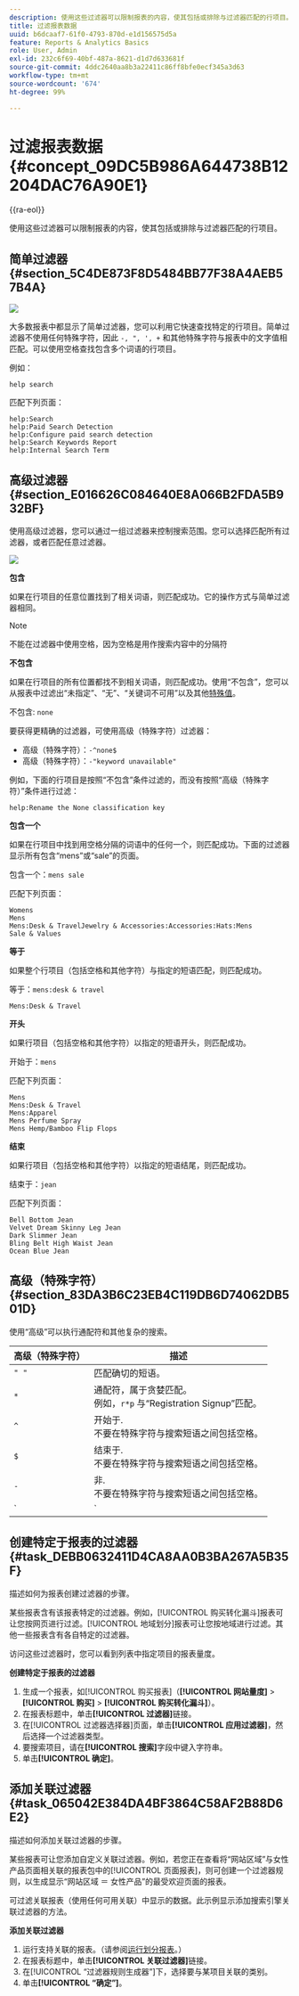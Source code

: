 ```yaml
---
description: 使用这些过滤器可以限制报表的内容，使其包括或排除与过滤器匹配的行项目。
title: 过滤报表数据
uuid: b6dcaaf7-61f0-4793-870d-e1d156575d5a
feature: Reports & Analytics Basics
role: User, Admin
exl-id: 232c6f69-40bf-487a-8621-d1d7d633681f
source-git-commit: 4ddc2640aa8b3a22411c86ff8bfe0ecf345a3d63
workflow-type: tm+mt
source-wordcount: '674'
ht-degree: 99%

---
```


# 过滤报表数据 {#concept_09DC5B986A644738B12204DAC76A90E1}

{{ra-eol}}

使用这些过滤器可以限制报表的内容，使其包括或排除与过滤器匹配的行项目。

## 简单过滤器 {#section_5C4DE873F8D5484BB77F38A4AEB57B4A}

![](assets/filter.png)

大多数报表中都显示了简单过滤器，您可以利用它快速查找特定的行项目。简单过滤器不使用任何特殊字符，因此 `-, ", ', +` 和其他特殊字符与报表中的文字值相匹配。可以使用空格查找包含多个词语的行项目。

例如：

```
help search
```

匹配下列页面：

```
help:Search
help:Paid Search Detection
help:Configure paid search detection
help:Search Keywords Report
help:Internal Search Term
```

## 高级过滤器 {#section_E016626C084640E8A066B2FDA5B932BF}

使用高级过滤器，您可以通过一组过滤器来控制搜索范围。您可以选择匹配所有过滤器，或者匹配任意过滤器。

![](assets/advanced_filter.png)

**包含**

如果在行项目的任意位置找到了相关词语，则匹配成功。它的操作方式与简单过滤器相同。

>[!NOTE]
>
>不能在过滤器中使用空格，因为空格是用作搜索内容中的分隔符

**不包含**

如果在行项目的所有位置都找不到相关词语，则匹配成功。使用“不包含”，您可以从报表中过滤出“未指定”、“无”、“关键词不可用”以及其他[特殊值](https://experienceleague.adobe.com/docs/analytics/technotes/unspecified.html)。

不包含: `none`

要获得更精确的过滤器，可使用高级（特殊字符）过滤器：

* 高级（特殊字符）：`-^none$`
* 高级（特殊字符）：`-"keyword unavailable"`

例如，下面的行项目是按照“不包含”条件过滤的，而没有按照“高级（特殊字符）”条件进行过滤：

```
help:Rename the None classification key
```

**包含一个**

如果在行项目中找到用空格分隔的词语中的任何一个，则匹配成功。下面的过滤器显示所有包含“mens”或“sale”的页面。

包含一个：`mens sale`

匹配下列页面：

```
Womens
Mens
Mens:Desk & TravelJewelry & Accessories:Accessories:Hats:Mens
Sale & Values
```

**等于**

如果整个行项目（包括空格和其他字符）与指定的短语匹配，则匹配成功。

等于：`mens:desk & travel`

`Mens:Desk & Travel`

**开头**

如果行项目（包括空格和其他字符）以指定的短语开头，则匹配成功。

开始于：`mens`

匹配下列页面：

```
Mens
Mens:Desk & Travel
Mens:Apparel
Mens Perfume Spray
Mens Hemp/Bamboo Flip Flops
```

**结束**

如果行项目（包括空格和其他字符）以指定的短语结尾，则匹配成功。

结束于：`jean`

匹配下列页面：

```
Bell Bottom Jean
Velvet Dream Skinny Leg Jean
Dark Slimmer Jean
Bling Belt High Waist Jean
Ocean Blue Jean
```

## 高级（特殊字符） {#section_83DA3B6C23EB4C119DB6D74062DB501D}

使用“高级”可以执行通配符和其他复杂的搜索。

| 高级（特殊字符） | 描述 |
|--- |--- |
| `" "` | 匹配确切的短语。 |
| `*` | 通配符，属于贪婪匹配。<br>例如，`r*p` 与“Registration Signup”匹配。 |
| `^` | 开始于. <br>不要在特殊字符与搜索短语之间包括空格。 |
| `$` | 结束于. <br>不要在特殊字符与搜索短语之间包括空格。 |
| `-` | 非. <br>不要在特殊字符与搜索短语之间包括空格。 |
| `|` | 或者，<br>注意：必须在管道字符的两边各包括一个空格，即 `" | "`。 |

## 创建特定于报表的过滤器 {#task_DEBB0632411D4CA8AA0B3BA267A5B35F}

描述如何为报表创建过滤器的步骤。

<!-- 

t_reports_filter_specific.xml

 -->

某些报表含有该报表特定的过滤器。例如，[!UICONTROL 购买转化漏斗]报表可让您按网页进行过滤。[!UICONTROL 地域划分]报表可让您按地域进行过滤。其他一些报表含有各自特定的过滤器。

访问这些过滤器时，您可以看到列表中指定项目的报表量度。

**创建特定于报表的过滤器**

1. 生成一个报表，如[!UICONTROL 购买报表]（**[!UICONTROL 网站量度]** > **[!UICONTROL 购买]** > **[!UICONTROL 购买转化漏斗]**）。
1.  在报表标题中，单击&#x200B;**[!UICONTROL 过滤器]**&#x200B;链接。
1.  在[!UICONTROL 过滤器选择器]页面，单击&#x200B;**[!UICONTROL 应用过滤器]**，然后选择一个过滤器类型。
1.  要搜索项目，请在&#x200B;**[!UICONTROL 搜索]**&#x200B;字段中键入字符串。
1. 单击&#x200B;**[!UICONTROL 确定]**。

## 添加关联过滤器 {#task_065042E384DA4BF3864C58AF2B88D6E2}

描述如何添加关联过滤器的步骤。

<!-- 

t_reports_correlation_filter.xml

 -->

某些报表可让您添加自定义关联过滤器。例如，若您正在查看将“网站区域”与女性产品页面相关联的报表包中的[!UICONTROL 页面报表]，则可创建一个过滤器规则，以生成显示“网站区域 ＝ 女性产品”的最受欢迎页面的报表。

可过滤关联报表（使用任何可用关联）中显示的数据。此示例显示添加搜索引擎关联过滤器的方法。

**添加关联过滤器**

1. 运行支持关联的报表。（请参阅[运行划分报表](/help/analyze/reports-analytics/reports-customize/breakdowns.md#task_F685624830E64C829C8BE6435A107F69)。）
1. 在报表标题中，单击&#x200B;**[!UICONTROL 关联过滤器]**&#x200B;链接。
1. 在[!UICONTROL “过滤器规则生成器”]下，选择要与某项目关联的类别。
1. 单击&#x200B;**[!UICONTROL “确定”]**。
